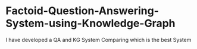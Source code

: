 # Factoid-Question-Answering-System-using-Knowledge-Graph
I have developed a QA and KG System Comparing which is the best System
